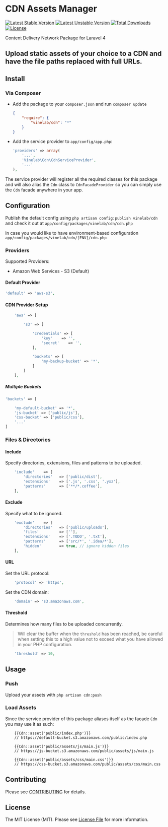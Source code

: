 
# CDN Assets Manager

[![Latest Stable Version](https://poser.pugx.org/vinelab/cdn/v/stable.svg)](https://packagist.org/packages/vinelab/cdn)
[![Latest Unstable Version](https://poser.pugx.org/vinelab/cdn/v/unstable.svg)](https://packagist.org/packages/vinelab/cdn)
[![Total Downloads](https://poser.pugx.org/vinelab/cdn/downloads.svg)](https://packagist.org/packages/vinelab/cdn)
[![License](https://poser.pugx.org/vinelab/cdn/license.svg)](https://packagist.org/packages/vinelab/cdn)

Content Delivery Network Package for Laravel 4

Upload static assets of your choice to a CDN and have the file paths replaced with full URLs.
----------

## Install

### Via Composer

- Add the package to your `composer.json` and run `composer update`

    ```json
    {
        "require": {
            "vinelab/cdn": "*"
        }
    }
    ```

- Add the service provider to `app/config/app.php`:

    ```php
    'providers' => array(
        '...',
        'Vinelab\Cdn\CdnServiceProvider',
        '...'
    ),
    ```

The service provider will register all the required classes for this package and will also alias
the `Cdn` class to `CdnFacadeProvider` so you can simply use the `Cdn` facade anywhere in your app.

## Configuration

Publish the default config using `php artisan config:publish vinelab/cdn` and check it out at `app/config/packages/vinelab/cdn/cdn.php`

In case you would like to have environment-based configuration `app/config/packages/vinelab/cdn/[ENV]/cdn.php`

### Providers

Supported Providers:

- Amazon Web Services - S3 (Default)

#### Default Provider
```php
'default' => 'aws-s3',
```

#### CDN Provider Setup

```php
    'aws' => [

        's3' => [

            'credentials' => [
                'key'    => '',
                'secret'    => '',
            ],

            'buckets' => [
                'my-backup-bucket' => '*',
            ]
        ]
    ],
```

##### Multiple Buckets

```php
'buckets' => [

    'my-default-bucket' => '*',
    'js-bucket' => ['public/js'],
    'css-bucket' => ['public/css'],
    '...'
]

```

### Files & Directories

#### Include

Specify directories, extensions, files and patterns to be uploaded.

```php
    'include'    => [
        'directories'   => ['public/dist'],
        'extensions'    => ['.js', '.css', '.yxz'],
        'patterns'      => ['**/*.coffee'],
    ],
```

#### Exclude

Specify what to be ignored.

```php
    'exclude'    => [
        'directories'   => ['public/uploads'],
        'files'         => [''],
        'extensions'    => ['.TODO', '.txt'],
        'patterns'      => ['src/*', '.idea/*'],
        'hidden'        => true, // ignore hidden files
    ],
```

#### URL

Set the URL protocol:

```php
    'protocol' => 'https',
```

Set the CDN domain:

```php
    'domain' => 's3.amazonaws.com',
```

#### Threshold
Determines how many files to be uploaded concurrently.

> Will clear the buffer when the `threshold` has been reached, be careful when setting this to a high value
not to exceed what you have allowed in your PHP configuration.

```php
    'threshold' => 10,
```

## Usage

### Push

Upload your assets with `php artisan cdn:push`

### Load Assets

Since the service provider of this package aliases itself as the facade `Cdn` you may use it as such:

```blade
    {{Cdn::asset('public/index.php')}}
    // https://default-bucket.s3.amazonaws.com/public/index.php

    {{Cdn::asset('public/assets/js/main.js')}}
    // https://js-bucket.s3.amazonaws.com/public/assets/js/main.js

    {{Cdn::asset('public/assets/css/main.css')}}
    // https://css-bucket.s3.amazonaws.com/public/assets/css/main.css
```

## Contributing

Please see [CONTRIBUTING](https://github.com/Vinelab/cdn/blob/master/CONTRIBUTING.md) for details.


## License

The MIT License (MIT). Please see [License File](https://github.com/Vinelab/cdn/blob/master/LICENSE) for more information.
